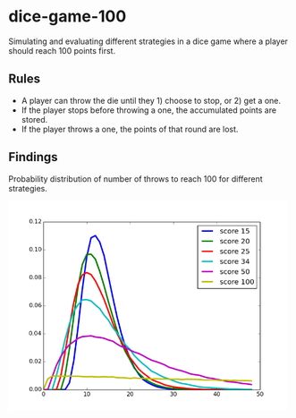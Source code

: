 # dice-game-100
Simulating and evaluating different strategies in a dice game where a player should reach 100 points first.


## Rules
 * A player can throw the die until they 1) choose to stop, or 2) get a one.
 * If the player stops before throwing a one, the accumulated points are stored.
 * If the player throws a one, the points of that round are lost.

## Findings
Probability distribution of number of throws to reach 100 for different strategies.

<img src="figures/throws_to_reach_100.png" width="500"/>
